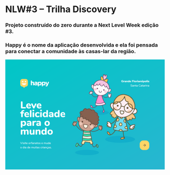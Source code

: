 # NLW#3 – Trilha Discovery

### Projeto construído do zero durante a Next Level Week edição #3.

### Happy é o nome da aplicação desenvolvida e ela foi pensada para conectar a comunidade às casas-lar da região.

<img src="./public/landing-page-happy.png" alt="Happy" width="800" />